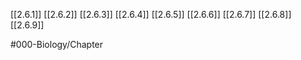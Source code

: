 [[2.6.1]]
[[2.6.2]]
[[2.6.3]]
[[2.6.4]]
[[2.6.5]]
[[2.6.6]]
[[2.6.7]]
[[2.6.8]]
[[2.6.9]]

#000-Biology/Chapter 